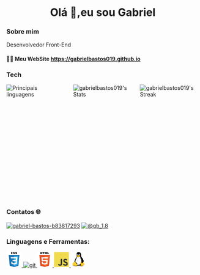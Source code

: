 <h1 align="center">Olá 👋,eu sou Gabriel</h1>

### Sobre mim 
Desenvolvedor Front-End

#### 👨‍💻 Meu WebSite https://gabrielbastos019.github.io
### Tech

<div style="display: flex;  justify-content: center; align-items: center; gap: 20px;"><img src="https://github-readme-stats.vercel.app/api/top-langs/?username=gabrielbastos019&theme=blueberry&show_icons=true&hide_border=true&layout=compact" alt="Principais linguagens " style="width: 300px; height: 300px;" /><img src="https://github-readme-stats.vercel.app/api?username=gabrielbastos019&theme=blueberry&show_icons=true&hide_border=true&count_private=true" alt="gabrielbastos019's Stats" style="width: 300px; height: 300px;" />
<img src="https://github-readme-streak-stats.herokuapp.com/?user=gabrielbastos019&theme=blueberry&hide_border=true" alt="gabrielbastos019's Streak" style="width: 300px; height: 300px;" />
</div>

<h3 align="left">Contatos 🌐</h3>
<p align="left">
<a href="https://linkedin.com/in/gabriel-bastos-b83817293" target="blank"><img align="center" src="https://raw.githubusercontent.com/rahuldkjain/github-profile-readme-generator/master/src/images/icons/Social/linked-in-alt.svg" alt="gabriel-bastos-b83817293" height="30" width="40" /></a>
<a href="https://instagram.com/@gb_1.8" target="blank"><img align="center" src="https://raw.githubusercontent.com/rahuldkjain/github-profile-readme-generator/master/src/images/icons/Social/instagram.svg" alt="@gb_1.8" height="30" width="40" /></a>
</p>

<h3 align="left">Linguagens e Ferramentas:</h3>
<p align="left"><a href="https://www.w3schools.com/css/" target="_blank" rel="noreferrer"> <img src="https://raw.githubusercontent.com/devicons/devicon/master/icons/css3/css3-original-wordmark.svg" alt="css3" width="40" height="40"/> </a><a href="https://git-scm.com/" target="_blank" rel="noreferrer"> <img src="https://www.vectorlogo.zone/logos/git-scm/git-scm-icon.svg" alt="git" width="40" height="40"/> </a><a href="https://www.w3.org/html/" target="_blank" rel="noreferrer"> <img src="https://raw.githubusercontent.com/devicons/devicon/master/icons/html5/html5-original-wordmark.svg" alt="html5" width="40" height="40"/> </a><a href="https://developer.mozilla.org/en-US/docs/Web/JavaScript" target="_blank" rel="noreferrer"> <img src="https://raw.githubusercontent.com/devicons/devicon/master/icons/javascript/javascript-original.svg" alt="javascript" width="40" height="40"/> </a><a href="https://www.linux.org/" target="_blank" rel="noreferrer"> <img src="https://raw.githubusercontent.com/devicons/devicon/master/icons/linux/linux-original.svg" alt="linux" width="40" height="40"/> </a></p>
